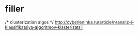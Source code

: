 # filler

/* clusterization algos */
http://cyberleninka.ru/article/n/analiz-i-klassifikatsiya-algoritmov-klasterizatsii
